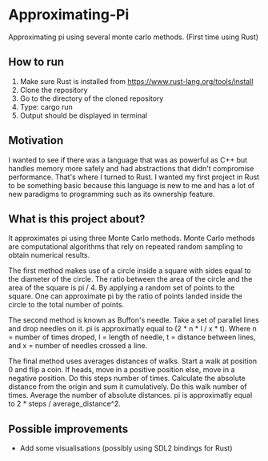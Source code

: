 # Approximating-Pi
Approximating pi using several monte carlo methods. (First time using Rust)

## How to run
  1. Make sure Rust is installed from https://www.rust-lang.org/tools/install
  2. Clone the repository
  3. Go to the directory of the cloned repository
  4. Type: cargo run
  5. Output should be displayed in terminal
  
## Motivation
I wanted to see if there was a language that was as powerful as C++ but handles memory more safely and had abstractions that didn't compromise performance. 
That's where I turned to Rust. I wanted my first project in Rust to be something basic because this language is new to me and has a lot of 
new paradigms to programming such as its ownership feature.

## What is this project about?
It approximates pi using three Monte Carlo methods. Monte Carlo methods are computational algorithms that rely on repeated random sampling to obtain numerical results.

The first method makes use of a circle inside a square with sides equal to the diameter of the circle. The ratio between the area of the circle and the area of the square is pi / 4.
By applying a random set of points to the square. One can approximate pi by the ratio of points landed inside the circle to the total number of points.

The second method is known as Buffon's needle. Take a set of parallel lines and drop needles on it.
pi is approximatly equal to (2 * n * l / x * t). Where n = number of times droped, l = length of needle, t = distance between lines, and x = number of needles crossed a line.

The final method uses averages distances of walks. Start a walk at position 0 and flip a coin. If heads, move in a positive position else, move in a negative position.
Do this steps number of times. Calculate the absolute distance from the origin and sum it cumulatively. Do this walk number of times. 
Average the number of absolute distances. pi is approximatly equal to 2 * steps / average_distance^2.

## Possible improvements
- Add some visualisations (possibly using SDL2 bindings for Rust)

